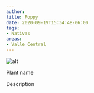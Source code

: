 ```yaml
---
author: 
title: Poppy
date: 2020-09-19T15:34:48-06:00
tags:
- Nativas
areas:
- Valle Central
---
```

![alt](//via.placeholder.com/640x150)

Plant name

Description
